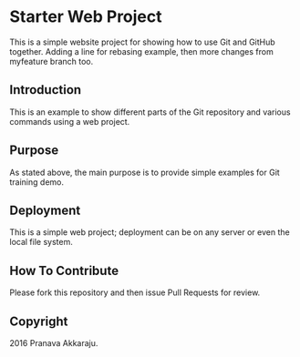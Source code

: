 # Starter Web Project

This is a simple website project for showing how to use Git and GitHub together. Adding a line for rebasing example, then more changes from myfeature branch too. 

## Introduction

This is an example to show different parts of the Git repository and various commands using a web project. 

## Purpose

As stated above, the main purpose is to provide simple examples for Git training demo. 

## Deployment

This is a simple web project; deployment can be on any server or even the local file system. 

## How To Contribute

Please fork this repository and then issue Pull Requests for review. 

## Copyright

2016 Pranava Akkaraju.
